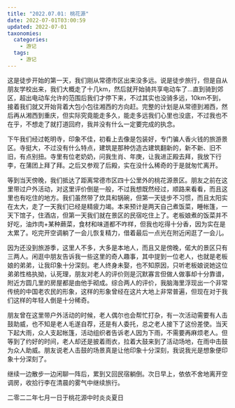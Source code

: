 ```yaml
---
title: "2022.07.01: 桃花源"
date: 2022-07-01T03:00:59
updated: 2022-07-01
taxonomies:
  categories:
    - 游记
  tags:
    - 游记
---
```


这是徒步开始的第一天，我们刚从常德市区出来没多远。说是徒步旅行，但是自从朋友学校出来，我们大概走了十几km，然后就开始骑共享电动车了…直到骑到郊区，超出电动车允许的范围后我们才停下来，不过其实也没骑多远，10km不到，接着我们就又开始背着大包小包往湘西的方向赶。完整的计划是从常德到湘西，然后再从湘西到重庆，但实际究竟能走多久，能走多远我们心里也没底，不过我也不在乎，不想走了就打道回府，我并没有什么一定要完成的执念。

下午我们经过乾明寺，印象不佳，初看上去像是包装好，专门骗人香火钱的旅游景区。寺挺大，不过没有什么特点，建筑是那种仿造古建筑翻新的，新不新、旧不旧，有点别扭。寺里有位老奶奶，问我生肖、年庚，让我进正殿去拜，我放下行李，在蒲团上拜了拜。之后又参观了后殿，实在没什么稀奇的于是就匆忙离开。

等到当天傍晚，我们抵达了距离常德市区四十公里外的桃花源景区。朋友之前在这里带过户外活动，对这里评价倒是一般，不过我想既然经过，顺路来看看，而且这里也有吃住的地方。我们虽然带了炊具和锅碗，但第一天徒步不习惯，而且太阳实在太大，走了一天我们已经是精疲力竭。本来预计是两天自己煮饭菜，睡帐篷，一天下馆子，住酒店，但第一天我们就在景区的民宿吃住上了。老板娘煮的饭菜并不好吃，油炸肉+某种蕨菜，食材和味道都不咋样，但我也吃得十分香，因为实在是太累了。吃完开空调躺了一会儿恢复精力，借着最后一点光在附近闲逛了一会儿。

因为还没到旅游季，这里人不多，大多是本地人，而且又是傍晚，偌大的景区只有三两人。闲逛中朋友告诉我一些这里的奇人趣事，其中提到一位老人，也就是老板娘的弟弟，让我印象十分深刻。老人终身未娶，也不知原因，只听老板娘说她这位弟弟性格执拗，认死理，朋友对老人的评价则是沉默寡言但做人做事却十分靠谱，附近方圆几里的房屋都是由他手砌成。综合两人的评价，我脑海里浮现出一个非常传统的中国老农民的形象，这样的形象曾经在这片大地上非常普遍，但现在对于我们这样的年轻人倒是十分稀奇。

朋友曾在这里带户外活动的时候，老人偶尔也会帮忙打杂，有一次活动需要有人击鼓助威，也不知是老人毛遂自荐，还是有人委托，总之老人接下了这份差使。当天下起大雨，众人支起帐篷，活动组织者告诉老人因为下雨，不需要再麻烦老人。但等到了约好的时间，老人却还是披着雨衣，拉着大鼓来到了活动场地，在雨中击鼓为众人助威。朋友说老人击鼓的场景真是让他印象十分深刻，我说我光是想象便印象十分深刻了。

继续一边散步一边闲聊一阵后，累到又回民宿躺倒。次日早上，依依不舍地离开空调房，收拾行李在清晨的雾气中继续旅行。

二零二二年七月一日于桃花源中时炎炎夏日